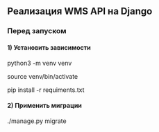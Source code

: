 ## Реализация WMS API на Django

### Перед запуском
#### 1) Установить зависимости 
python3 -m venv venv 

source venv/bin/activate

pip install -r requiments.txt

#### 2) Применить миграции
./manage.py migrate


